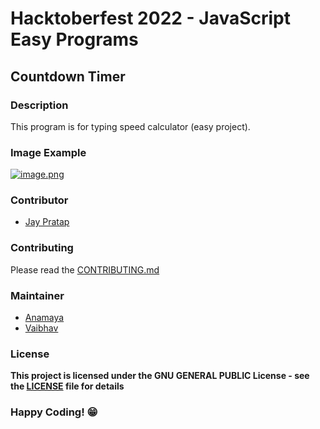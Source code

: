 # Hacktoberfest 2022 - JavaScript Easy Programs

## Countdown Timer

### Description
This program is for typing speed calculator (easy project).

### Image Example
[![image.png](https://i.postimg.cc/SRQ0PkVH/image.png)](https://postimg.cc/62P12skh)


### Contributor

- [Jay Pratap](https://github.com/jaypratap963)


### Contributing
Please read the [CONTRIBUTING.md](../../CONTRIBUTING.md)

### Maintainer
- [Anamaya](https://www.linkedin.com/in/anamaya1729/)
- [Vaibhav](https://https://www.linkedin.com/in/vaibhava17/)

### License
**This project is licensed under the GNU GENERAL PUBLIC License - see the [LICENSE](../LICENSE) file for details**

### Happy Coding! 😁
